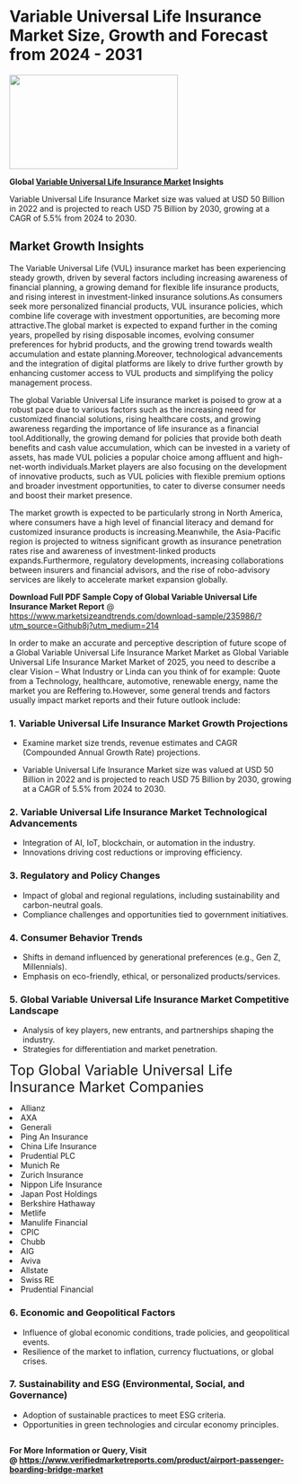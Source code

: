 <H1>Variable Universal Life Insurance Market Size, Growth and Forecast from 2024 - 2031</H1><img class="aligncenter size-medium wp-image-584254" src="https://thirdeyenews.in/wp-content/uploads/2024/09/Global-Market-Research-300x168.jpeg" alt="" width="300" height="168" /><p><strong>Global&nbsp;<a href="https://www.marketsizeandtrends.com/download-sample/235986/?utm_source=Github8j?utm_medium=214">Variable Universal Life Insurance Market</a> Insights</strong></p><p>Variable Universal Life Insurance Market size was valued at USD 50 Billion in 2022 and is projected to reach USD 75 Billion by 2030, growing at a CAGR of 5.5% from 2024 to 2030.</p><p><h2>Market Growth Insights</h2> <p>The Variable Universal Life (VUL) insurance market has been experiencing steady growth, driven by several factors including increasing awareness of financial planning, a growing demand for flexible life insurance products, and rising interest in investment-linked insurance solutions.As consumers seek more personalized financial products, VUL insurance policies, which combine life coverage with investment opportunities, are becoming more attractive.The global market is expected to expand further in the coming years, propelled by rising disposable incomes, evolving consumer preferences for hybrid products, and the growing trend towards wealth accumulation and estate planning.Moreover, technological advancements and the integration of digital platforms are likely to drive further growth by enhancing customer access to VUL products and simplifying the policy management process.</p> <p>The global Variable Universal Life insurance market is poised to grow at a robust pace due to various factors such as the increasing need for customized financial solutions, rising healthcare costs, and growing awareness regarding the importance of life insurance as a financial tool.Additionally, the growing demand for policies that provide both death benefits and cash value accumulation, which can be invested in a variety of assets, has made VUL policies a popular choice among affluent and high-net-worth individuals.Market players are also focusing on the development of innovative products, such as VUL policies with flexible premium options and broader investment opportunities, to cater to diverse consumer needs and boost their market presence.</p> <p>The market growth is expected to be particularly strong in North America, where consumers have a high level of financial literacy and demand for customized insurance products is increasing.Meanwhile, the Asia-Pacific region is projected to witness significant growth as insurance penetration rates rise and awareness of investment-linked products expands.Furthermore, regulatory developments, increasing collaborations between insurers and financial advisors, and the rise of robo-advisory services are likely to accelerate market expansion globally.</p> <p><span class=""><strong>Download Full PDF Sample Copy of Global Variable Universal Life Insurance Market Report</strong> @ <a href="https://www.marketsizeandtrends.com/download-sample/235986/?utm_source=Github8j?utm_medium=214" target="_blank">https://www.marketsizeandtrends.com/download-sample/235986/?utm_source=Github8j?utm_medium=214</a></span></p><p>In order to make an accurate and perceptive description of future scope of a Global&nbsp;Variable Universal Life Insurance Market Market as Global&nbsp;Variable Universal Life Insurance Market Market of 2025, you need to describe a clear Vision &ndash; What Industry or Linda can you think of for example: Quote from a Technology, healthcare, automotive, renewable energy, name the market you are Reffering to.However, some general trends and factors usually impact market reports and their future outlook include:</p><h3>1.&nbsp;<strong>Variable Universal Life Insurance Market Growth Projections</strong></h3><ul><li>Examine market size trends, revenue estimates and CAGR (Compounded Annual Growth Rate) projections.</li><li><p>Variable Universal Life Insurance Market size was valued at USD 50 Billion in 2022 and is projected to reach USD 75 Billion by 2030, growing at a CAGR of 5.5% from 2024 to 2030.</p></li></ul><h3>2.&nbsp;<strong>Variable Universal Life Insurance Market Technological Advancements</strong></h3><ul><li>Integration of AI, IoT, blockchain, or automation in the industry.</li><li>Innovations driving cost reductions or improving efficiency.</li></ul><h3>3.&nbsp;<strong>Regulatory and Policy Changes</strong></h3><ul><li>Impact of global and regional regulations, including sustainability and carbon-neutral goals.</li><li>Compliance challenges and opportunities tied to government initiatives.</li></ul><h3>4.&nbsp;<strong>Consumer Behavior Trends</strong></h3><ul><li>Shifts in demand influenced by generational preferences (e.g., Gen Z, Millennials).</li><li>Emphasis on eco-friendly, ethical, or personalized products/services.</li></ul><h3>5.&nbsp;<strong>Global Variable Universal Life Insurance Market Competitive Landscape</strong></h3><ul><li>Analysis of key players, new entrants, and partnerships shaping the industry.</li><li>Strategies for differentiation and market penetration.</li></ul><p data-pm-slice="1 1 []"><span style="color: inherit; font-family: inherit; font-size: 25px;">Top Global Variable Universal Life Insurance Market Companies</span></p><div class="" data-test-id=""><p><li>Allianz</li><li> AXA</li><li> Generali</li><li> Ping An Insurance</li><li> China Life Insurance</li><li> Prudential PLC</li><li> Munich Re</li><li> Zurich Insurance</li><li> Nippon Life Insurance</li><li> Japan Post Holdings</li><li> Berkshire Hathaway</li><li> Metlife</li><li> Manulife Financial</li><li> CPIC</li><li> Chubb</li><li> AIG</li><li> Aviva</li><li> Allstate</li><li> Swiss RE</li><li> Prudential Financial</li></p></div><h3>6.&nbsp;<strong>Economic and Geopolitical Factors</strong></h3><ul><li>Influence of global economic conditions, trade policies, and geopolitical events.</li><li>Resilience of the market to inflation, currency fluctuations, or global crises.</li></ul><h3>7.&nbsp;<strong>Sustainability and ESG (Environmental, Social, and Governance)</strong></h3><ul><li>Adoption of sustainable practices to meet ESG criteria.</li><li>Opportunities in green technologies and circular economy principles.</li></ul><h2><strong style="font-size: 14px;">For More Information or Query, Visit @&nbsp;</strong><a style="background-color: #ffffff; font-size: 14px;" href="https://www.marketsizeandtrends.com/report/variable-universal-life-insurance-market/" target="_blank">https://www.verifiedmarketreports.com/product/airport-passenger-boarding-bridge-market</a></h2>